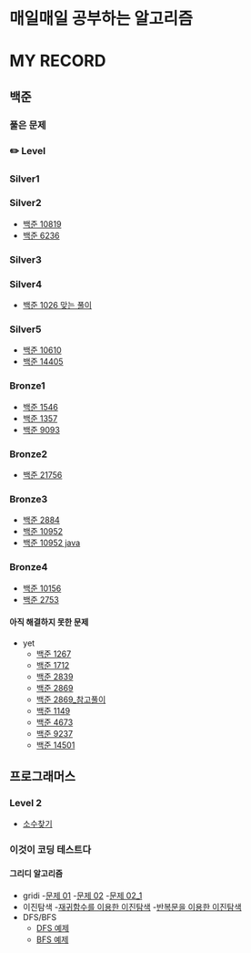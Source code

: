 # 매일매일 공부하는 알고리즘

# MY RECORD

## 백준
### 풀은 문제
### ✏️ Level

### Silver1

### Silver2
- [백준 10819](./baekjoon_code/BOJ10819_solved.py)
- [백준 6236](./baekjoon_code/BOJ_6236_other.py)

### Silver3

### Silver4
- [백준 1026 맞는 풀이](./baekjoon_code/BOJ1026_correctSolved.py)

### Silver5
- [백준 10610](./baekjoon_code/BOJ10610_solved.py)
- [백준 14405](./baekjoon_code/BOJ_14405_solved.py)


### Bronze1
- [백준 1546](./baekjoon_code/BOJ_1546_solved.py)
- [백준 1357](./baekjoon_code/BOJ1357_solved.py)
- [백준 9093](./baekjoon_code/BOJ9093_solved.py)

### Bronze2

- [백준 21756](./baekjoon_code/BOJ21756_solved.py)

### Bronze3
- [백준 2884](./baekjoon_code/BOJ2884_solved.py)
- [백준 10952](./baekjoon_code/BOJ10952_solved.py)
- [백준 10952 java](./baekjoon_code/BOJ10952_solved.java)

### Bronze4
- [백준 10156](./baekjoon_code/BOJ10156_solved.py)
- [백준 2753](./baekjoon_code/BOJ2753_solved.py)


#### 아직 해결하지 못한 문제
- yet
  - [백준 1267](./baekjoon_code/BOJ1267_yet.py)
  - [백준 1712](./baekjoon_code/BOJ1712_yet.py)
  - [백준 2839](./baekjoon_code/BOJ2839_yet.py)
  - [백준 2869](./baekjoon_code/BOJ2869_yet.py)
  - [백준 2869_참고풀이](./baekjoon_code/BOJ2869_other.py)
  - [백준 1149](./baekjoon_code/BOJ1149_yet.py)
  - [백준 4673](./baekjoon_code/BOJ4673_yet.py)
  - [백준 9237](./baekjoon_code/BOJ9237_yet.py)
  - [백준 14501](./baekjoon_code/BOJ14501_yet.py)

## 프로그래머스

### Level 2
- [소수찾기](./Programmers/level2_primeNumber.py)

### 이것이 코딩 테스트다
#### 그리디 알고리즘
- gridi
  -[문제 01](./This_is_cording_test/gridi01.py)
  -[문제 02](./This_is_cording_test/gridi02.py)
  -[문제 02_1](./This_is_cording_test/gridi02_01.py)
- 이진탐색
  -[재귀함수를 이용한 이진탐색](./This_is_cording_test/binary_self.py)
  -[반복문을 이용한 이진탐색](./This_is_cording_test/binary_repeat.py)
- DFS/BFS
  - [DFS 예제](/This_is_cording_test/DFS_EX01.py)
  - [BFS 예제](/This_is_cording_test/BFS_EX01.py)